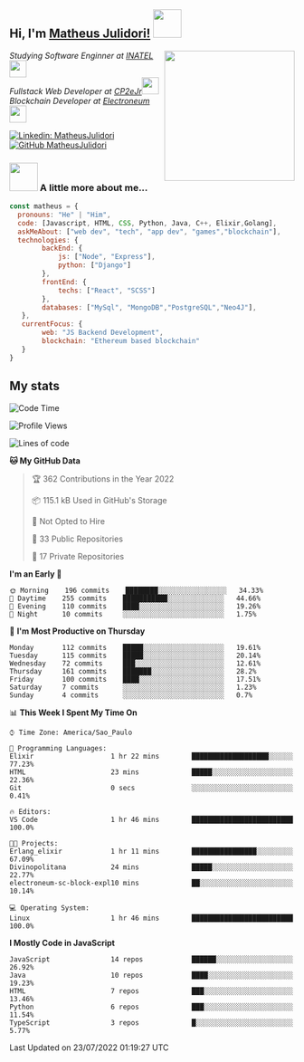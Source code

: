 <h2> Hi, I'm <a href="https://matheusjulidori.github.io" target="_blank">Matheus Julidori!</a> <img src="https://media.giphy.com/media/12oufCB0MyZ1Go/giphy.gif" width="50"></h2>
<img align='right' src="https://media.giphy.com/media/3oKIPnAiaMCws8nOsE/giphy.gif" width="230" height="auto">
<p><em>Studying Software Enginner at <a href="http://www.inatel.br" target="_blank">INATEL</a><img src="https://media.giphy.com/media/fYSnHlufseco8Fh93Z/giphy.gif" width="30"></br>
  Fullstack Web Developer at <a href="http://www.cp2ejr.com.br" target="_blank">CP2eJr</a><img src="https://media.giphy.com/media/WUlplcMpOCEmTGBtBW/giphy.gif" width="30"></br>
  Blockchain Developer at <a href="https://www.electroneum.com" target="_blank">Electroneum</a><img src="https://media.giphy.com/media/WUlplcMpOCEmTGBtBW/giphy.gif" width="30"> 
</em></p>

[![Linkedin: MatheusJulidori](https://img.shields.io/badge/-MatheusJulidori-blue?style=flat-square&logo=Linkedin&logoColor=white&link=https://www.linkedin.com/in/MatheusJulidori/)](https://www.linkedin.com/in/MatheusJulidori/)
[![GitHub MatheusJulidori](https://img.shields.io/github/followers/matheusjulidori?label=follow&style=social)](https://github.com/MatheusJulidori)


### <img src="https://media.giphy.com/media/VgCDAzcKvsR6OM0uWg/giphy.gif" width="50"> A little more about me...  

```javascript
const matheus = {
  pronouns: "He" | "Him",
  code: [Javascript, HTML, CSS, Python, Java, C++, Elixir,Golang],
  askMeAbout: ["web dev", "tech", "app dev", "games","blockchain"],
  technologies: {
        backEnd: {
            js: ["Node", "Express"],
            python: ["Django"]
        },
        frontEnd: {
            techs: ["React", "SCSS"]
        },
        databases: ["MySql", "MongoDB","PostgreSQL","Neo4J"],
   },
   currentFocus: {
        web: "JS Backend Development",
        blockchain: "Ethereum based blockchain"
   }
}
```
<h2>My stats</h2>

<!--START_SECTION:waka-->
![Code Time](http://img.shields.io/badge/Code%20Time-196%20hrs%2036%20mins-blue)

![Profile Views](http://img.shields.io/badge/Profile%20Views-1-blue)

![Lines of code](https://img.shields.io/badge/From%20Hello%20World%20I%27ve%20Written-612%20Thousand%20lines%20of%20code-blue)

**🐱 My GitHub Data** 

> 🏆 362 Contributions in the Year 2022
 > 
> 📦 115.1 kB Used in GitHub's Storage 
 > 
> 🚫 Not Opted to Hire
 > 
> 📜 33 Public Repositories 
 > 
> 🔑 17 Private Repositories  
 > 
**I'm an Early 🐤** 

```text
🌞 Morning    196 commits    ████████░░░░░░░░░░░░░░░░░   34.33% 
🌆 Daytime    255 commits    ███████████░░░░░░░░░░░░░░   44.66% 
🌃 Evening    110 commits    ████░░░░░░░░░░░░░░░░░░░░░   19.26% 
🌙 Night      10 commits     ░░░░░░░░░░░░░░░░░░░░░░░░░   1.75%

```
📅 **I'm Most Productive on Thursday** 

```text
Monday       112 commits    █████░░░░░░░░░░░░░░░░░░░░   19.61% 
Tuesday      115 commits    █████░░░░░░░░░░░░░░░░░░░░   20.14% 
Wednesday    72 commits     ███░░░░░░░░░░░░░░░░░░░░░░   12.61% 
Thursday     161 commits    ███████░░░░░░░░░░░░░░░░░░   28.2% 
Friday       100 commits    ████░░░░░░░░░░░░░░░░░░░░░   17.51% 
Saturday     7 commits      ░░░░░░░░░░░░░░░░░░░░░░░░░   1.23% 
Sunday       4 commits      ░░░░░░░░░░░░░░░░░░░░░░░░░   0.7%

```


📊 **This Week I Spent My Time On** 

```text
⌚︎ Time Zone: America/Sao_Paulo

💬 Programming Languages: 
Elixir                   1 hr 22 mins        ███████████████████░░░░░░   77.23% 
HTML                     23 mins             █████░░░░░░░░░░░░░░░░░░░░   22.36% 
Git                      0 secs              ░░░░░░░░░░░░░░░░░░░░░░░░░   0.41%

🔥 Editors: 
VS Code                  1 hr 46 mins        █████████████████████████   100.0%

🐱‍💻 Projects: 
Erlang_elixir            1 hr 11 mins        ████████████████░░░░░░░░░   67.09% 
Divinopolitana           24 mins             █████░░░░░░░░░░░░░░░░░░░░   22.77% 
electroneum-sc-block-expl10 mins             ██░░░░░░░░░░░░░░░░░░░░░░░   10.14%

💻 Operating System: 
Linux                    1 hr 46 mins        █████████████████████████   100.0%

```

**I Mostly Code in JavaScript** 

```text
JavaScript               14 repos            ██████░░░░░░░░░░░░░░░░░░░   26.92% 
Java                     10 repos            ████░░░░░░░░░░░░░░░░░░░░░   19.23% 
HTML                     7 repos             ███░░░░░░░░░░░░░░░░░░░░░░   13.46% 
Python                   6 repos             ███░░░░░░░░░░░░░░░░░░░░░░   11.54% 
TypeScript               3 repos             █░░░░░░░░░░░░░░░░░░░░░░░░   5.77%

```



 Last Updated on 23/07/2022 01:19:27 UTC
<!--END_SECTION:waka-->
